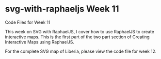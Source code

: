 # svg-with-raphaeljs Week 11
Code Files for Week 11

This week on SVG with RaphaelJS, I cover how to use RaphaelJS to create interactive maps. This is the first part of the two part section of Creating Interactive Maps using RaphaelJS.

For the complete SVG map of Liberia, please view the code file for week 12.